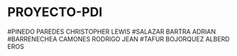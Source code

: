 # PROYECTO-PDI
#PINEDO PAREDES CHRISTOPHER LEWIS
#SALAZAR BARTRA ADRIAN 
#BARRENECHEA CAMONES RODRIGO JEAN
#TAFUR BOJORQUEZ ALBERD EROS
